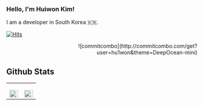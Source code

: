 ### Hello, I'm Huiwon Kim!
I am a developer in South Korea 🇰🇷.

[![Hits](https://hits.seeyoufarm.com/api/count/incr/badge.svg?url=https%3A%2F%2Fgithub.com%2Fhu1won&count_bg=%239C9C98&title_bg=%23555555&icon=github.svg&icon_color=%23EFEFEF&title=visit&edge_flat=true)](https://github.com/hu1won)

<div style="text-align: right">![commitcombo](http://commitcombo.com/get?user=hu1won&theme=DeepOcean-mini)</div>


## Github Stats  
<table><tr><td valign="top" width="50%">

[<img src="https://github-readme-stats.vercel.app/api?username=hu1won&include_all_commits=true&title_color=003230&show_icons=true&count_private=true&hide_border=true" align="left" style="width: 100%" />](https://github.com/hu1won)

</td><td valign="top" width="50%">

[<img src="https://github-readme-stats.vercel.app/api/top-langs/?username=hu1won&langs_count=6&count_private=true&hide_border=true&title_color=003230&layout=compact" align="left" style="width: 100%" />](https://github.com/hu1won)

</td></tr></table>  

<br/>   


<!-- ### Programming Languages
  <img alt="Java" src="https://img.shields.io/badge/java-%23ED8B00.svg?&style=for-the-badge&logo=java&logoColor=white"/></a>
  <img alt="Kotlin" src="https://img.shields.io/badge/kotlin-%230095D5.svg?&style=for-the-badge&logo=kotlin&logoColor=white"/></a>
  <img alt="Python" src="https://img.shields.io/badge/python-%2314354C.svg?&style=for-the-badge&logo=python&logoColor=white"/></a>
  <img alt="R" src="https://img.shields.io/badge/r-%23276DC3.svg?&style=for-the-badge&logo=r&logoColor=white"/></a>
  <img alt="JavaScript" src="https://img.shields.io/badge/javascript-%23323330.svg?&style=for-the-badge&logo=javascript&logoColor=%23F7DF1E"/></a>
  <img src="https://img.shields.io/badge/html5-%23E34F26.svg?&style=for-the-badge&logo=html5&logoColor=white"/></a>
  <img alt="CSS3" src="https://img.shields.io/badge/css3-%231572B6.svg?&style=for-the-badge&logo=css3&logoColor=white"/></a>
<br/>
### Frameworks and libraries
  <img alt="OpenCV" src="https://img.shields.io/badge/opencv-%23white.svg?&style=for-the-badge&logo=opencv&logoColor=white"/></a>
  <img alt="Django" src="https://img.shields.io/badge/django-%23092E20.svg?&style=for-the-badge&logo=django&logoColor=white"/></a>
  <img alt="Spring" src="https://img.shields.io/badge/spring-%236DB33F.svg?&style=for-the-badge&logo=spring&logoColor=white"/></a>
  <img alt="Bootstrap" src="https://img.shields.io/badge/bootstrap-%23563D7C.svg?&style=for-the-badge&logo=bootstrap&logoColor=white"/></a>
  <img alt="React" src="https://img.shields.io/badge/react-%2320232a.svg?&style=for-the-badge&logo=react&logoColor=%2361DAFB"/></a> -->
  
<!--
### Experience
- **test** - test *(Jan 2021 ~)*
- **test** - test *(Jan 2020 - Jul 2020)*
- **test** - test *(2019-2020)*  
<br/> --!>

<!--
**hu1won/hu1won** is a ✨ _special_ ✨ repository because its `README.md` (this file) appears on your GitHub profile.


